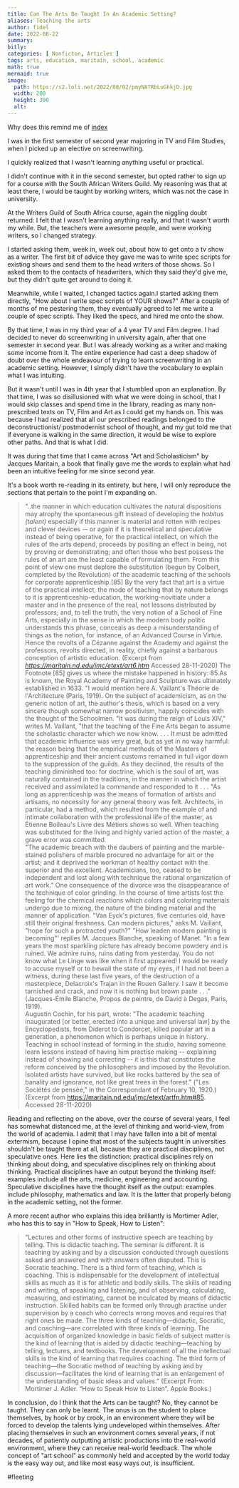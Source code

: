 ```yaml
---
title: Can The Arts Be Taught In An Academic Setting?
aliases: Teaching the arts
author: fidel
date: 2022-08-22
summary: 
bitly: 
categories: [ Nonficton, Articles ]
tags: arts, education, maritain, school, academic
math: true
mermaid: true
image:
  path: https://s2.loli.net/2022/08/02/pmyNATRbLuGhkjD.jpg
  width: 200 
  height: 300 
  alt:
---
```


<!---Monday 22 August 2022--->

Why does this remind me of [index](_site/posts/How-To-Read-A-Book/index.html)

I was in the first semester of second year majoring in TV and Film Studies, when I picked up an elective on screenwriting. 

I quickly realized that I wasn't learning anything useful or practical.

I didn't continue with it in the second semester, but opted rather to sign up for a course with the South African Writers Guild. My reasoning was that at least there, I would be taught by working writers, which was not the case in university.

At the Writers Guild of South Africa course, again the niggling doubt returned: I felt that I wasn't learning anything really, and that it wasn't worth my while. But, the teachers were awesome people, and were working writers, so I changed strategy.

I started asking them, week in, week out, about how to get onto a tv show as a writer.  The first bit of advice they gave me was to write spec scripts for existing shows and send them to the head writers of those shows. So I asked them to the contacts of headwriters, which they said they'd give me, but they didn't quite get around to doing it.

Meanwhile, while I waited, I changed tactics again.I started asking them directly, "How about I write spec scripts of YOUR shows?" After a couple of months of me pestering them, they eventually agreed to let me write a couple of spec scripts. They liked the specs, and hired me onto the show.

By that time, I was in my third year of a 4 year TV and Film degree. I had decided to never do screenwriting in university again, after that one semester in second year. But I was already working as a writer and making some income from it. The entire experience had cast a deep shadow of doubt over the whole endeavour of trying to learn screenwriting in an academic setting. However, I simply didn't have the vocabulary to explain what I was intuiting.

But it wasn't until I was in 4th year that I stumbled upon an explanation. By that time, I was so disillusioned with what we were doing in school, that I would skip classes and spend time in the library, reading as many non-prescribed texts on TV, Film and Art as I could get my hands on. This was because I had realized that all our prescribed readings belonged to the deconstructionist/ postmodernist school of thought, and my gut told me that if everyone is walking in the same direction, it would be wise to explore other paths.  And that is what I did.

It was during that time that I came across "Art and Scholasticism" by Jacques Maritain, a book that finally gave me the words to explain what had been an intuitive feeling for me since second year.

It's a book worth re-reading in its entirety, but here, I will only reproduce the sections that pertain to the point I'm expanding on.

>"..the manner in which education cultivates the natural dispositions may atrophy the spontaneous gift instead of developing the *habitus (talent)* especially if this manner is material and rotten with recipes and clever devices -- or again if it is theoretical and speculative instead of being operative, for the practical intellect, on which the rules of the arts depend, proceeds by positing an effect in being, not by proving or demonstrating; and often those who best possess the rules of an art are the least capable of formulating them. From this point of view one must deplore the substitution (begun by Colbert, completed by the Revolution) of the academic teaching of the schools for corporate apprenticeship.[85] By the very fact that art is a virtue of the practical intellect, the mode of teaching that by nature belongs to it is apprenticeship-education, the working-novitiate under a master and in the presence of the real, not lessons distributed by professors; and, to tell the truth, the very notion of a School of Fine Arts, especially in the sense in which the modern body politic understands this phrase, conceals as deep a misunderstanding of things as the notion, for instance, of an Advanced Course in Virtue. Hence the revolts of a Cézanne against the Academy and against the professors, revolts directed, in reality, chiefly against a barbarous conception of artistic education.
(Excerpt from _https://maritain.nd.edu/jmc/etext/art6.htm_ Accessed 28-11-2020)
The Footnote [85] gives us where the mistake happened in history:
85.As is known, the Royal Academy of Painting and Sculpture was ultimately established in 1633.
"I would mention here A. Vaillant's Théorie de l'Architecture (Paris, 1919). On the subject of academicism, as on the generic notion of art, the author's thesis, which is based on a very sincere though somewhat narrow positivism, happily coincides with the thought of the Schoolmen. "It was during the reign of Louis XIV," writes M. Vaillant, "that the teaching of the Fine Arts began to assume the scholastic character which we now know. . . . It must be admitted that academic influence was very great, but as yet in no way harmful: the reason being that the empirical methods of the Masters of apprenticeship and their ancient customs remained in full vigor down to the suppression of the guilds. As they declined, the results of the teaching diminished too: for doctrine, which is the soul of art, was naturally contained in the traditions, in the manner in which the artist received and assimilated la commande and responded to it . . .
"As long as apprenticeship was the means of formation of artists and artisans, no necessity for any general theory was felt. Architects, in particular, had a method, which resulted from the example of and intimate collaboration with the professional life of the master, as Étienne Boileau's Livre des Métiers shows so well. When teaching was substituted for the living and highly varied action of the master, a grave error was committed.  
"The academic breach with the daubers of painting and the marble-stained polishers of marble procured no advantage for art or the artist; and it deprived the workman of healthy contact with the superior and the excellent. Academicians, too, ceased to be independent and lost along with technique the rational organization of art work." One consequence of the divorce was the disappearance of the technique of color grinding. In the course of time artists lost the feeling for the chemical reactions which colors and coloring materials undergo due to mixing, the nature of the binding material and the manner of application. "Van Eyck's pictures, five centuries old, have still their original freshness. Can modern pictures," asks M. Vaillant, "hope for such a protracted youth?" "How leaden modern painting is becoming"' replies M. Jacques Blanche, speaking of Manet. "In a few years the most sparkling picture has already become powdery and is ruined. We admire ruins, ruins dating from yesterday. You do not know what Le Linge was like when it first appeared! I would be ready to accuse myself or to bewail the state of my eyes, if I had not been a witness, during these last five years, of the destruction of a masterpiece, Delacroix's Trajan in the Rouen Gallery. I saw it become tarnished and crack, and now it is nothing but brown paste . . ." (Jacques-Émile Blanche, Propos de peintre, de David à Degas, Paris, 1919).    
Augustin Cochin, for his part, wrote: "The academic teaching inaugurated [or better, erected into a unique and universal law] by the Encyclopedists, from Diderot to Condorcet, killed popular art in a generation, a phenomenon which is perhaps unique in history. Teaching in school instead of forming in the studio, having someone learn lessons instead of having him practise making -- explaining instead of showing and correcting -- it is this that constitutes the reform conceived by the philosophers and imposed by the Revolution. Isolated artists have survived, but like rocks battered by the sea of banality and ignorance, not like great trees in the forest." ("Les Sociétés de pensée," in the Correspondant of February 10, 1920.)
(Excerpt from https://maritain.nd.edu/jmc/etext/artfn.htm#85.  Accessed 28-11-2020)

Reading and reflecting on the above, over the course of several years, I feel has somewhat distanced me,  at the level of thinking and world-view, from the world of academia. I admit that I may have fallen into a bit of mental extermism, because I opine that most of the subjects taught in universities shouldn't be taught there at all, because they are practical disciplines, not speculative ones. Here lies the distinction: practical disciplines rely on thinking about doing, and speculative disciplines rely on thinking about thinking. Practical disciplines have an output beyond the thinking itself: examples include all the arts, medicine, engineering and accounting. Speculative disciplines have the thought itself as the output: examples include philosophy, mathematics and law. It is the latter that properly belong in the academic setting, not the former.

A more recent author who explains this idea brilliantly is Mortimer Adler, who has this to say in "How to Speak, How to Listen":

>“Lectures and other forms of instructive speech are teaching by telling. This is didactic teaching. The seminar is different. It is teaching by asking and by a discussion conducted through questions asked and answered and with answers often disputed. This is Socratic teaching.
There is a third form of teaching, which is coaching. This is indispensable for the development of intellectual skills as much as it is for athletic and bodily skills. The skills of reading and writing, of speaking and listening, and of observing, calculating, measuring, and estimating, cannot be inculcated by means of didactic instruction. Skilled habits can be formed only through practise under supervision by a coach who corrects wrong moves and requires that right ones be made.
The three kinds of teaching—didactic, Socratic, and coaching—are correlated with three kinds of learning. The acquisition of organized knowledge in basic fields of subject matter is the kind of learning that is aided by didactic teaching—teaching by telling, lectures, and textbooks. The development of all the intellectual skills is the kind of learning that requires coaching. The third form of teaching—the Socratic method of teaching by asking and by discussion—facilitates the kind of learning that is an enlargement of the understanding of basic ideas and values.”
(Excerpt From: Mortimer J. Adler. “How to Speak How to Listen”. Apple Books.)

In conclusion, do I think that the Arts can be taught? No, they cannot be taught. They can only be learnt. The onus is on the student to place themselves, by hook or by crook, in an environment where they will be forced to develop the talents lying undeveloped within themselves. After placing themselves in such an environment comes several years, if not decades, of patiently outputting artistic productions into the real-world environment, where they can receive real-world feedback.  The whole concept of "art school" as commonly held and accepted by the world today is the easy way out, and like most easy ways out, is insufficient.





#fleeting
